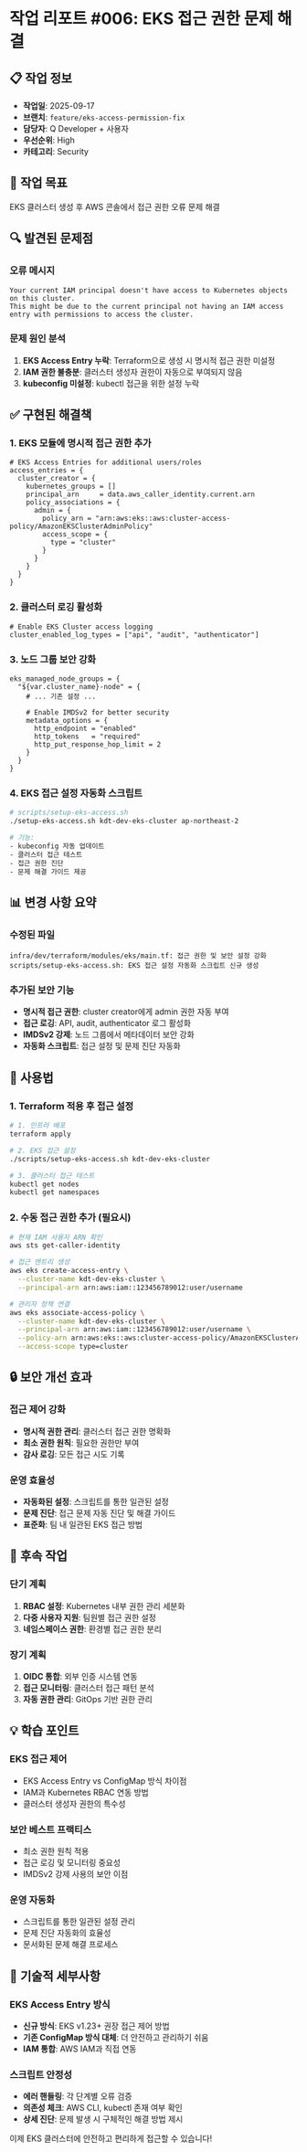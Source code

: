 # 작업 리포트 #006: EKS 접근 권한 문제 해결

## 📋 작업 정보
- **작업일**: 2025-09-17
- **브랜치**: `feature/eks-access-permission-fix`
- **담당자**: Q Developer + 사용자
- **우선순위**: High
- **카테고리**: Security

## 🎯 작업 목표
EKS 클러스터 생성 후 AWS 콘솔에서 접근 권한 오류 문제 해결

## 🔍 발견된 문제점

### 오류 메시지
```
Your current IAM principal doesn't have access to Kubernetes objects on this cluster.
This might be due to the current principal not having an IAM access entry with permissions to access the cluster.
```

### 문제 원인 분석
1. **EKS Access Entry 누락**: Terraform으로 생성 시 명시적 접근 권한 미설정
2. **IAM 권한 불충분**: 클러스터 생성자 권한이 자동으로 부여되지 않음
3. **kubeconfig 미설정**: kubectl 접근을 위한 설정 누락

## ✅ 구현된 해결책

### 1. EKS 모듈에 명시적 접근 권한 추가
```hcl
# EKS Access Entries for additional users/roles
access_entries = {
  cluster_creator = {
    kubernetes_groups = []
    principal_arn     = data.aws_caller_identity.current.arn
    policy_associations = {
      admin = {
        policy_arn = "arn:aws:eks::aws:cluster-access-policy/AmazonEKSClusterAdminPolicy"
        access_scope = {
          type = "cluster"
        }
      }
    }
  }
}
```

### 2. 클러스터 로깅 활성화
```hcl
# Enable EKS Cluster access logging
cluster_enabled_log_types = ["api", "audit", "authenticator"]
```

### 3. 노드 그룹 보안 강화
```hcl
eks_managed_node_groups = {
  "${var.cluster_name}-node" = {
    # ... 기존 설정 ...
    
    # Enable IMDSv2 for better security
    metadata_options = {
      http_endpoint = "enabled"
      http_tokens   = "required"
      http_put_response_hop_limit = 2
    }
  }
}
```

### 4. EKS 접근 설정 자동화 스크립트
```bash
# scripts/setup-eks-access.sh
./setup-eks-access.sh kdt-dev-eks-cluster ap-northeast-2

# 기능:
- kubeconfig 자동 업데이트
- 클러스터 접근 테스트
- 접근 권한 진단
- 문제 해결 가이드 제공
```

## 📊 변경 사항 요약

### 수정된 파일
```
infra/dev/terraform/modules/eks/main.tf: 접근 권한 및 보안 설정 강화
scripts/setup-eks-access.sh: EKS 접근 설정 자동화 스크립트 신규 생성
```

### 추가된 보안 기능
- **명시적 접근 권한**: cluster creator에게 admin 권한 자동 부여
- **접근 로깅**: API, audit, authenticator 로그 활성화
- **IMDSv2 강제**: 노드 그룹에서 메타데이터 보안 강화
- **자동화 스크립트**: 접근 설정 및 문제 진단 자동화

## 🚀 사용법

### 1. Terraform 적용 후 접근 설정
```bash
# 1. 인프라 배포
terraform apply

# 2. EKS 접근 설정
./scripts/setup-eks-access.sh kdt-dev-eks-cluster

# 3. 클러스터 접근 테스트
kubectl get nodes
kubectl get namespaces
```

### 2. 수동 접근 권한 추가 (필요시)
```bash
# 현재 IAM 사용자 ARN 확인
aws sts get-caller-identity

# 접근 엔트리 생성
aws eks create-access-entry \
  --cluster-name kdt-dev-eks-cluster \
  --principal-arn arn:aws:iam::123456789012:user/username

# 관리자 정책 연결
aws eks associate-access-policy \
  --cluster-name kdt-dev-eks-cluster \
  --principal-arn arn:aws:iam::123456789012:user/username \
  --policy-arn arn:aws:eks::aws:cluster-access-policy/AmazonEKSClusterAdminPolicy \
  --access-scope type=cluster
```

## 🔒 보안 개선 효과

### 접근 제어 강화
- **명시적 권한 관리**: 클러스터 접근 권한 명확화
- **최소 권한 원칙**: 필요한 권한만 부여
- **감사 로깅**: 모든 접근 시도 기록

### 운영 효율성
- **자동화된 설정**: 스크립트를 통한 일관된 설정
- **문제 진단**: 접근 문제 자동 진단 및 해결 가이드
- **표준화**: 팀 내 일관된 EKS 접근 방법

## 📝 후속 작업

### 단기 계획
1. **RBAC 설정**: Kubernetes 내부 권한 관리 세분화
2. **다중 사용자 지원**: 팀원별 접근 권한 설정
3. **네임스페이스 권한**: 환경별 접근 권한 분리

### 장기 계획
1. **OIDC 통합**: 외부 인증 시스템 연동
2. **접근 모니터링**: 클러스터 접근 패턴 분석
3. **자동 권한 관리**: GitOps 기반 권한 관리

## 💡 학습 포인트

### EKS 접근 제어
- EKS Access Entry vs ConfigMap 방식 차이점
- IAM과 Kubernetes RBAC 연동 방법
- 클러스터 생성자 권한의 특수성

### 보안 베스트 프랙티스
- 최소 권한 원칙 적용
- 접근 로깅 및 모니터링 중요성
- IMDSv2 강제 사용의 보안 이점

### 운영 자동화
- 스크립트를 통한 일관된 설정 관리
- 문제 진단 자동화의 효율성
- 문서화된 문제 해결 프로세스

## 🔧 기술적 세부사항

### EKS Access Entry 방식
- **신규 방식**: EKS v1.23+ 권장 접근 제어 방법
- **기존 ConfigMap 방식 대체**: 더 안전하고 관리하기 쉬움
- **IAM 통합**: AWS IAM과 직접 연동

### 스크립트 안정성
- **에러 핸들링**: 각 단계별 오류 검증
- **의존성 체크**: AWS CLI, kubectl 존재 여부 확인
- **상세 진단**: 문제 발생 시 구체적인 해결 방법 제시

이제 EKS 클러스터에 안전하고 편리하게 접근할 수 있습니다!
